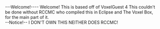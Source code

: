 ---Welcome!----
Welcome! This is based off of VoxelGuest 4
This couldn't be done without RCCMC who compiled this in Eclipse and The Voxel Box, for the main part of it.
<br>
--Notice!--
I DON'T OWN THIS
NEITHER DOES RCCMC!

